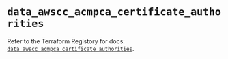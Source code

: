 # `data_awscc_acmpca_certificate_authorities`

Refer to the Terraform Registory for docs: [`data_awscc_acmpca_certificate_authorities`](https://registry.terraform.io/providers/hashicorp/awscc/0.70.0/docs/data-sources/acmpca_certificate_authorities).
